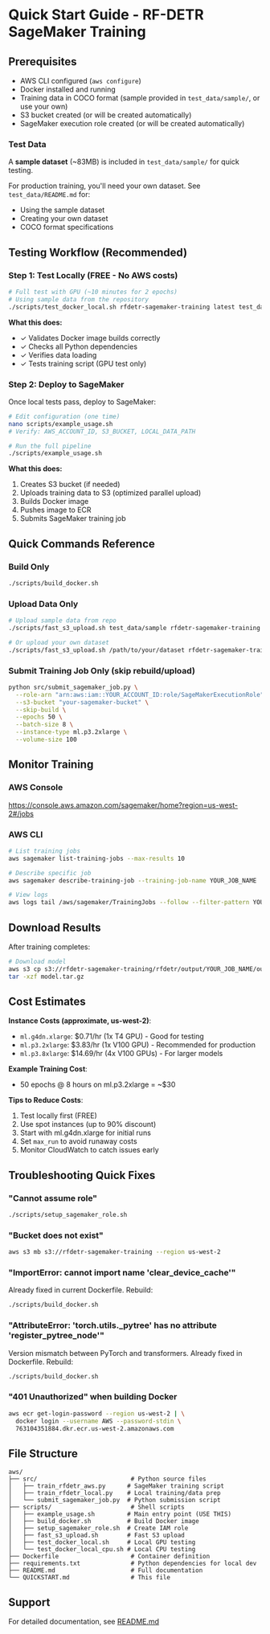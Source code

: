 # Quick Start Guide - RF-DETR SageMaker Training

## Prerequisites

* AWS CLI configured (`aws configure`)
* Docker installed and running
* Training data in COCO format (sample provided in `test_data/sample/`, or use your own)
* S3 bucket created (or will be created automatically)
* SageMaker execution role created (or will be created automatically)

### Test Data

A **sample dataset** (~83MB) is included in `test_data/sample/` for quick testing.

For production training, you'll need your own dataset. See `test_data/README.md` for:
- Using the sample dataset
- Creating your own dataset
- COCO format specifications

## Testing Workflow (Recommended)

### Step 1: Test Locally (FREE - No AWS costs)

```bash
# Full test with GPU (~10 minutes for 2 epochs)
# Using sample data from the repository
./scripts/test_docker_local.sh rfdetr-sagemaker-training latest test_data/sample
```

**What this does:**
- ✓ Validates Docker image builds correctly
- ✓ Checks all Python dependencies
- ✓ Verifies data loading
- ✓ Tests training script (GPU test only)

### Step 2: Deploy to SageMaker

Once local tests pass, deploy to SageMaker:

```bash
# Edit configuration (one time)
nano scripts/example_usage.sh
# Verify: AWS_ACCOUNT_ID, S3_BUCKET, LOCAL_DATA_PATH

# Run the full pipeline
./scripts/example_usage.sh
```

**What this does:**
1. Creates S3 bucket (if needed)
2. Uploads training data to S3 (optimized parallel upload)
3. Builds Docker image
4. Pushes image to ECR
5. Submits SageMaker training job

## Quick Commands Reference

### Build Only
```bash
./scripts/build_docker.sh
```

### Upload Data Only
```bash
# Upload sample data from repo
./scripts/fast_s3_upload.sh test_data/sample rfdetr-sagemaker-training rfdetr/training-data

# Or upload your own dataset
./scripts/fast_s3_upload.sh /path/to/your/dataset rfdetr-sagemaker-training rfdetr/training-data
```

### Submit Training Job Only (skip rebuild/upload)
```bash
python src/submit_sagemaker_job.py \
  --role-arn "arn:aws:iam::YOUR_ACCOUNT_ID:role/SageMakerExecutionRole" \
  --s3-bucket "your-sagemaker-bucket" \
  --skip-build \
  --epochs 50 \
  --batch-size 8 \
  --instance-type ml.p3.2xlarge \
  --volume-size 100
```

## Monitor Training

### AWS Console
https://console.aws.amazon.com/sagemaker/home?region=us-west-2#/jobs

### AWS CLI
```bash
# List training jobs
aws sagemaker list-training-jobs --max-results 10

# Describe specific job
aws sagemaker describe-training-job --training-job-name YOUR_JOB_NAME

# View logs
aws logs tail /aws/sagemaker/TrainingJobs --follow --filter-pattern YOUR_JOB_NAME
```

## Download Results

After training completes:

```bash
# Download model
aws s3 cp s3://rfdetr-sagemaker-training/rfdetr/output/YOUR_JOB_NAME/output/model.tar.gz .
tar -xzf model.tar.gz
```

## Cost Estimates

**Instance Costs (approximate, us-west-2)**:
- `ml.g4dn.xlarge`: $0.71/hr (1x T4 GPU) - Good for testing
- `ml.p3.2xlarge`: $3.83/hr (1x V100 GPU) - Recommended for production
- `ml.p3.8xlarge`: $14.69/hr (4x V100 GPUs) - For larger models

**Example Training Cost**:
- 50 epochs @ 8 hours on ml.p3.2xlarge = ~$30

**Tips to Reduce Costs**:
1. Test locally first (FREE)
2. Use spot instances (up to 90% discount)
3. Start with ml.g4dn.xlarge for initial runs
4. Set `max_run` to avoid runaway costs
5. Monitor CloudWatch to catch issues early

## Troubleshooting Quick Fixes

### "Cannot assume role"
```bash
./scripts/setup_sagemaker_role.sh
```

### "Bucket does not exist"
```bash
aws s3 mb s3://rfdetr-sagemaker-training --region us-west-2
```

### "ImportError: cannot import name 'clear_device_cache'"
Already fixed in current Dockerfile. Rebuild:
```bash
./scripts/build_docker.sh
```

### "AttributeError: 'torch.utils._pytree' has no attribute 'register_pytree_node'"
Version mismatch between PyTorch and transformers. Already fixed in Dockerfile. Rebuild:
```bash
./scripts/build_docker.sh
```

### "401 Unauthorized" when building Docker
```bash
aws ecr get-login-password --region us-west-2 | \
  docker login --username AWS --password-stdin \
  763104351884.dkr.ecr.us-west-2.amazonaws.com
```

## File Structure

```
aws/
├── src/                          # Python source files
│   ├── train_rfdetr_aws.py      # SageMaker training script
│   ├── train_rfdetr_local.py    # Local training/data prep
│   └── submit_sagemaker_job.py  # Python submission script
├── scripts/                      # Shell scripts
│   ├── example_usage.sh         # Main entry point (USE THIS)
│   ├── build_docker.sh          # Build Docker image
│   ├── setup_sagemaker_role.sh  # Create IAM role
│   ├── fast_s3_upload.sh        # Fast S3 upload
│   ├── test_docker_local.sh     # Local GPU testing
│   └── test_docker_local_cpu.sh # Local CPU testing
├── Dockerfile                    # Container definition
├── requirements.txt              # Python dependencies for local dev
├── README.md                     # Full documentation
└── QUICKSTART.md                 # This file
```

## Support

For detailed documentation, see [README.md](README.md)
